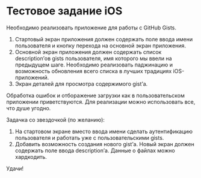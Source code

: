 # Тестовое задание iOS

Необходимо реализовать приложение для работы с GitHub Gists.

1. Стартовый экран приложения должен содержать поле ввода имени пользователя и кнопку перехода на основной экран приложения.
2. Основной экран приложения должен содержать список description’ов gists пользователя, имя которого мы ввели на предыдущем шаге. Необходимо реализовать паджинацию и возможность обновления всего списка в лучших традициях iOS-приложений.
3. Экран деталей для просмотра содержимого gist’а.

Обработка ошибок и отборажение загрузки как в пользовательском приложении приветствуются.
Для реализации можно использовать все, что душе угодно.

Задачка со звездочкой (по желанию):

1. На стартовом экране вместо ввода имени сделать аутентификацию пользователя и работать уже с пользовательскими gists.
2. Добавить возможность создания нового gist’а. Новый экран должен содержать поле ввода description’а. Данные о файлах можно хардкодить.

Удачи!
